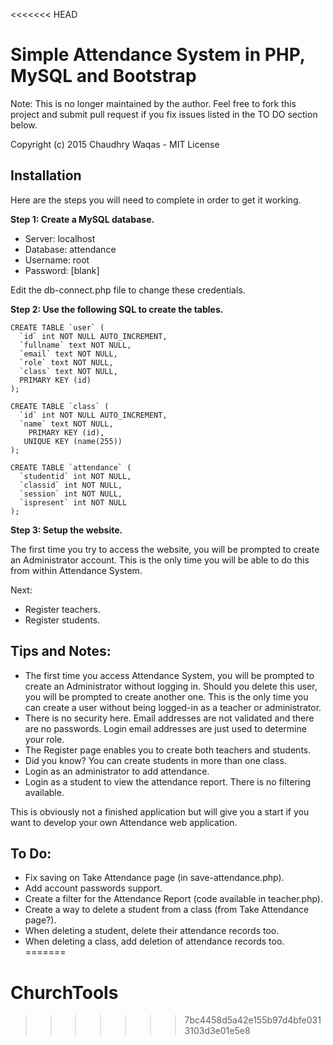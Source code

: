 <<<<<<< HEAD
# Simple Attendance System in PHP, MySQL and Bootstrap

Note: This is no longer maintained by the author. Feel free to fork this project and submit pull request if you fix issues listed in the TO DO section below.

Copyright (c) 2015 Chaudhry Waqas - MIT License

## Installation

Here are the steps you will need to complete in order to get it working.

**Step 1: Create a MySQL database.**

* Server:   localhost
* Database: attendance
* Username: root
* Password: [blank]

Edit the db-connect.php file to change these credentials.

**Step 2: Use the following SQL to create the tables.**

	CREATE TABLE `user` (
	  `id` int NOT NULL AUTO_INCREMENT,
	  `fullname` text NOT NULL,
	  `email` text NOT NULL,
	  `role` text NOT NULL,
	  `class` text NOT NULL,
	  PRIMARY KEY (id)
	);

	CREATE TABLE `class` (
	  `id` int NOT NULL AUTO_INCREMENT,
	  `name` text NOT NULL,
		PRIMARY KEY (id),
	   UNIQUE KEY (name(255))
	);

	CREATE TABLE `attendance` (
	  `studentid` int NOT NULL,
	  `classid` int NOT NULL,
	  `session` int NOT NULL,
	  `ispresent` int NOT NULL
	);

**Step 3: Setup the website.**

The first time you try to access the website, you will be prompted to create an Administrator account. This is the only time you will be able to do this from within Attendance System.

Next:

* Register teachers.
* Register students.

## Tips and Notes:

* The first time you access Attendance System, you will be prompted to create an Administrator without logging in. Should you delete this user, you will be prompted to create another one. This is the only time you can create a user without being logged-in as a teacher or administrator.
* There is no security here. Email addresses are not validated and there are no passwords. Login email addresses are just used to determine your role.
* The Register page enables you to create both teachers and students.
* Did you know? You can create students in more than one class.
* Login as an administrator to add attendance.
* Login as a student to view the attendance report. There is no filtering available.

This is obviously not a finished application but will give you a start if you want to develop your own Attendance web application.

## To Do:

- Fix saving on Take Attendance page (in save-attendance.php).
- Add account passwords support.
- Create a filter for the Attendance Report (code available in teacher.php).
- Create a way to delete a student from a class (from Take Attendance page?).
- When deleting a student, delete their attendance records too.
- When deleting a class, add deletion of attendance records too.
=======
# ChurchTools
>>>>>>> 7bc4458d5a42e155b97d4bfe0313103d3e01e5e8
